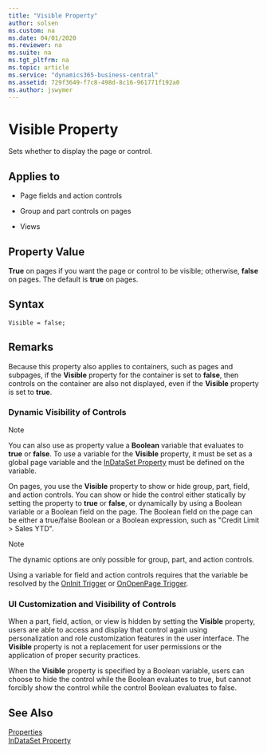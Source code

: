 ```yaml
---
title: "Visible Property"
author: solsen
ms.custom: na
ms.date: 04/01/2020
ms.reviewer: na
ms.suite: na
ms.tgt_pltfrm: na
ms.topic: article
ms.service: "dynamics365-business-central"
ms.assetid: 729f3649-f7c8-498d-8c16-961771f192a0
ms.author: jswymer
---
```


 

# Visible Property
Sets whether to display the page or control.  

## Applies to  

-   Page fields and action controls

-   Group and part controls on pages  

-   Views


## Property Value  
 **True** on pages if you want the page or control to be visible; otherwise, **false** on pages. The default is **true** on pages.  

## Syntax
```
Visible = false;
```

## Remarks  
 Because this property also applies to containers, such as pages and subpages, if the **Visible** property for the container is set to **false**, then controls on the container are also not displayed, even if the **Visible** property is set to **true**.  

### Dynamic Visibility of Controls

> [!NOTE]  
>  You can also use as property value a **Boolean** variable that evaluates to **true** or **false**. To use a variable for the **Visible** property, it must be set as a global page variable and the [InDataSet Property](devenv-indataset-property.md) must be defined on the variable.   

 On pages, you use the **Visible** property to show or hide group, part, field, and action controls. You can show or hide the control either statically by setting the property to **true** or **false**, or dynamically by using a Boolean variable or a Boolean field on the page. The Boolean field on the page can be either a true/false Boolean or a Boolean expression, such as "Credit Limit > Sales YTD".  

> [!NOTE]  
>  The dynamic options are only possible for group, part, and action controls.  

 Using a variable for field and action controls requires that the variable be resolved by the [OnInit Trigger](../triggers/devenv-oninit-trigger.md) or [OnOpenPage Trigger](../triggers/devenv-onopenpage-trigger.md).  
 

### UI Customization and Visibility of Controls
When a part, field, action, or view is hidden by setting the **Visible** property, users are able to access and display that control again using personalization and role customization features in the user interface. The **Visible** property is not a replacement for user permissions or the application of proper security practices.  

When the **Visible** property is specified by a Boolean variable, users can choose to hide the control while the Boolean evaluates to true, but cannot forcibly show the control while the control Boolean evaluates to false.


## See Also  
[Properties](devenv-properties.md)   
[InDataSet Property](devenv-indataset-property.md)

